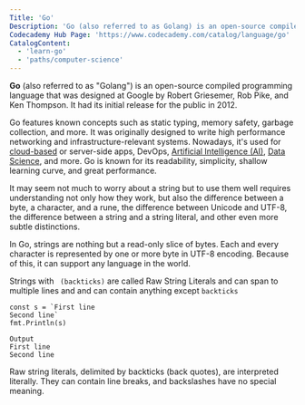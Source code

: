 ```yaml
---
Title: 'Go'
Description: 'Go (also referred to as Golang) is an open-source compiled programming language that was designed at Google and released to the public in 2012.'
Codecademy Hub Page: 'https://www.codecademy.com/catalog/language/go'
CatalogContent:
  - 'learn-go'
  - 'paths/computer-science'
---
```


**Go** (also referred to as "Golang") is an open-source compiled programming language that was designed at Google by Robert Griesemer, Rob Pike, and Ken Thompson. It had its initial release for the public in 2012.

Go features known concepts such as static typing, memory safety, garbage collection, and more. It was originally designed to write high performance networking and infrastructure-relevant systems. Nowadays, it's used for [cloud-based](https://www.codecademy.com/resources/docs/general/cloud-computing) or server-side apps, DevOps, [Artificial Intelligence (AI)](https://www.codecademy.com/resources/docs/general/artificial-intelligence), [Data Science](https://www.codecademy.com/resources/docs/general/data-science), and more. Go is known for its readability, simplicity, shallow learning curve, and great performance.

It may seem not much to worry about a string but to use them well requires understanding not only how they work, but also the difference between a byte, a character, and a rune, the difference between Unicode and UTF-8, the difference between a string and a string literal, and other even more subtle distinctions.

In Go, strings are nothing but a read-only slice of bytes. Each and every character is represented by one or more byte in UTF-8 encoding.
Because of this, it can support any language in the world.

Strings with ` (backticks)` are called Raw String Literals and can span to multiple lines and and can contain anything except `backticks `
```
const s = `First line
Second line`
fmt.Println(s)
```
```
Output
First line
Second line
```

Raw string literals, delimited by backticks (back quotes), are interpreted literally. They can contain line breaks, and backslashes have no special meaning.

